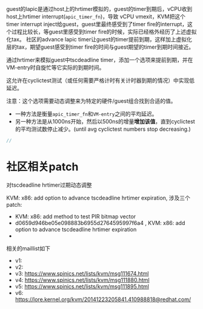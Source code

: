 
guest的lapic是通过host上的hrtimer模拟的，guest的timer到期后，vCPU收到host上hrtimer interrupt(`apic_timer_fn`)，导致 vCPU vmexit，KVM把这个timer interrupt inject给guest，guest里最终感受到了timer fire的interrupt，这个过程比较长，等guest里感受到timer fire的时候，实际已经格外经历了上述虚拟化tax。 社区的advance lapic timer让guest的timer提前到期，这样加上虚拟化层的tax，期望guest感受到timer fire的时间与guest期望的timer到期时间接近。



通过hrtimer来模拟guest中tscdeadline timer，添加一个选项来提前到期，并在VM-entry时自旋忙等它实际的到期时间。

这允许在cyclictest测试（或任何需要严格计时有关计时器到期的情况）中实现低延迟。

注意：这个选项需要动态调整来为特定的硬件/guest组合找到合适的值。 
* 一种方法是衡量`apic_timer_fn`和`VM-entry`之间的平均延迟。
* 另一种方法是从1000ns开始，然后以500ns的增量**增加该值**，直到cyclictest的平均测试数停止减少。(until avg cyclictest numbers stop decreasing.)

```cpp
// 

```




# 社区相关patch

对tscdeadline hrtimer过期动态调整

KVM: x86: add option to advance tscdeadline hrtimer expiration, 涉及三个patch:
* KVM: x86: add method to test PIR bitmap vector 
* d0659d946be05e098883b6955d2764595997f6a4 , KVM: x86: add option to advance tscdeadline hrtimer expiration
* 

相关的maillist如下

* v1: 
* v2: 
* v3: https://www.spinics.net/lists/kvm/msg111674.html
* v4: https://www.spinics.net/lists/kvm/msg111880.html
* v5: https://www.spinics.net/lists/kvm/msg111895.html
* v6: https://lore.kernel.org/kvm/20141223205841.410988818@redhat.com/


